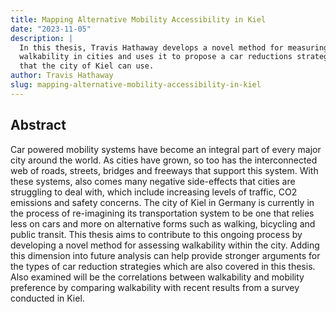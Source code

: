 ```yaml
---
title: Mapping Alternative Mobility Accessibility in Kiel
date: "2023-11-05"
description: |
  In this thesis, Travis Hathaway develops a novel method for measuring
  walkability in cities and uses it to propose a car reductions strategies
  that the city of Kiel can use.
author: Travis Hathaway
slug: mapping-alternative-mobility-accessibility-in-kiel
---
```


## Abstract

Car powered mobility systems have become an integral part of every
major city around the world. As cities have grown, so too has the interconnected
web of roads, streets, bridges and freeways that support this system.
With these systems, also comes many negative side-effects that cities are
struggling to deal with, which include increasing levels of traffic, CO2 emissions
and safety concerns. The city of Kiel in Germany is currently in the
process of re-imagining its transportation system to be one that relies less
on cars and more on alternative forms such as walking, bicycling and public
transit. This thesis aims to contribute to this ongoing process by developing
a novel method for assessing walkability within the city. Adding this dimension
into future analysis can help provide stronger arguments for the types
of car reduction strategies which are also covered in this thesis. Also examined
will be the correlations between walkability and mobility preference by
comparing walkability with recent results from a survey conducted in Kiel.
